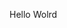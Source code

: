Hello Wolrd























































































































































































































































































































































































































































































































































































































































































































































































































































































































































































































































































































































































































































































































































































































































































































































































































































































































































































































































































































































































































































































































































































































































































































































































































































































































































































































































































































































































































































































































































































































































































































































































































































































































































































































































































































































































































































































































































































































































































































































































































































































































































































































































































































































































































































































































































































































































































































































































































































































































































































































































































































































































































































